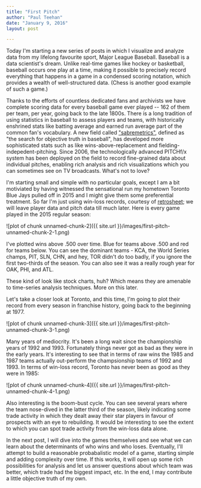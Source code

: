 ```yaml
---
title: "First Pitch"
author: "Paul Teehan"
date: "January 9, 2016"
layout: post

---
```







Today I'm starting a new series of posts in which I visualize and analyze data from my lifelong favourite sport, Major League Baseball.  Baseball is a data scientist's dream.  Unlike real-time games like hockey or basketball, baseball occurs one play at a time, making it possible to precisely record everything that happens in a game in a condensed scoring notation, which provides a wealth of well-structured data.  (Chess is another good example of such a game.)

Thanks to the efforts of countless dedicated fans and archivists we have complete scoring data for every baseball game ever played -- 162 of them per team, per year, going back to the late 1800s.  There is a long tradition of using statistics in baseball to assess players and teams, with historically enshrined stats like batting average and earned run average part of the common fan's vocabulary.  A new field called ["sabremetrics"]( http://sabr.org/sabermetrics), defined as "the search for objective truth in baseball", has developed more sophisticated stats such as like wins-above-replacement and fielding-indepedent-pitching.  Since 2006, the technologically advanced PITCHf/x system has been deployed on the field to record fine-grained data about individual pitches, enabling rich analysis and rich visualizations which you can sometimes see on TV broadcasts.  What's not to love?

I'm starting small and simple with no particular goals, except I am a bit motiviated by having witnessed the sensational run my hometown Toronto Blue Jays pulled off in 2015 and I might give them some preferential treatment.  So far I'm just using win-loss records, courtesy of [retrosheet](http://www.retrosheet.org/); we will leave player data and pitch data till much later.  Here is every game played in the 2015 regular season:

![plot of chunk unnamed-chunk-2]({{ site.url }}/images/first-pitch-unnamed-chunk-2-1.png)

I've plotted wins above .500 over time.  Blue for teams above .500 and red for teams below.  You can see the dominant teams - KCA, the World Series champs, PIT, SLN, CHN, and hey, TOR didn't do too badly, if you ignore the first two-thirds of the season. You can also see it was a really rough year for OAK, PHI, and ATL. 

These kind of look like stock charts, huh?  Which means they are amenable to time-series analysis techniques.  More on this later. 

Let's take a closer look at Toronto, and this time, I'm going to plot their record from every season in franchise history, going back to the beginning at 1977.

![plot of chunk unnamed-chunk-3]({{ site.url }}/images/first-pitch-unnamed-chunk-3-1.png)

Many years of mediocrity.  It's been a long wait since the championship years of 1992 and 1993.  Fortunately things never got as bad as they were in the early years.  It's interesting to see that in terms of raw wins the 1985 and 1987 teams actually out-perform the champsionship teams of 1992 and 1993.  In terms of win-loss record, Toronto has never been as good as they were in 1985:

![plot of chunk unnamed-chunk-4]({{ site.url }}/images/first-pitch-unnamed-chunk-4-1.png)

Also interesting is the boom-bust cycle.  You can see several years where the team nose-dived in the latter third of the season, likely indicating some trade activity in which they dealt away their star players in favour of prospects with an eye to rebuilding.  It would be interesting to see the extent to which you can spot trade activity from the win-loss data alone. 

In the next post, I will dive into the games themselves and see what we can learn about the determinants of who wins and who loses.  Eventually, I'll attempt to build a reasonable probabalistic model of a game, starting simple and adding complexity over time.  If this works, it will open up some rich possibilities for analysis and let us answer questions about which team was better, which trade had the biggest impact, etc.  In the end, I may contribute a little objective truth of my own. 
